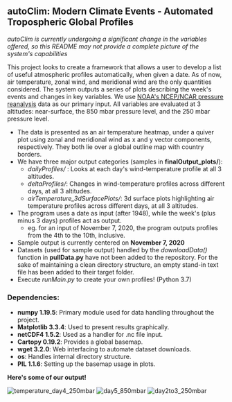 ## autoClim: Modern Climate Events - Automated Tropospheric Global Profiles

*autoClim  is currently undergoing a significant change in the variables offered, so this README may not provide a complete picture of the system's capabilities*  

This project looks to create a framework that allows a user to develop a list of useful atmospheric profiles automatically, when given a date. As of now, air temperature, zonal wind, and meridional wind are the only quantities considered. The system outputs a series of plots describing the week's events and changes in key variables. We use [NOAA's NCEP/NCAR pressure reanalysis](https://psl.noaa.gov/data/gridded/data.ncep.reanalysis.html) data as our primary input. All variables are evaluated at 3 altitudes: near-surface, the 850 mbar pressure level, and the 250 mbar pressure level. 

- The data is presented as an air temperature heatmap, under a quiver plot using zonal and meridional wind as x and y vector components, respectively. They both lie over a global outline map with country borders.
- We have three major output categories (samples in **finalOutput_plots/**): 
  - *dailyProfiles/* : Looks at each day's wind-temperature profile at all 3 altitudes. 
  - *deltaProfiles/*: Changes in wind-temperature profiles across different days, at all 3 altitudes.
  - *airTemperature_3dSurfacePlots/*: 3d surface plots highlighting air temperature profiles across different days, at all 3 altitudes.
- The program uses a date as input (after 1948), while the week's (plus minus 3 days) profiles act as output.
  - eg. for an input of November 7, 2020, the program outputs profiles from the 4th to the 10th, inclusive.
- Sample output is currently centered on **November 7, 2020**
- Datasets (used for sample output) handled by the *downloadData()* function in **pullData.py** have not been added to the repository. For the sake of maintaining a clean directory structure, an empty stand-in text file has been added to their target folder.
- Execute *runMain.py* to create your own profiles! (Python 3.7)

### Dependencies:
- **numpy 1.19.5**: Primary module used for data handling throughout the project.
- **Matplotlib 3.3.4**: Used to present results graphically.
- **netCDF4 1.5.2**: Used as a handler for .nc file input.
- **Cartopy 0.19.2**: Provides a global basemap.
- **wget 3.2.0**: Web interfacing to automate dataset downloads.
- **os**: Handles internal directory structure.
- **PIL 1.1.6**: Setting up the basemap usage in plots.



**Here's some of our output!**

![temperature_day4_250mbar](https://user-images.githubusercontent.com/47943744/120197959-3867ff80-c23f-11eb-8f78-15a9741785f6.png)
![day5_850mbar](https://user-images.githubusercontent.com/47943744/118973513-61f77000-b98f-11eb-9cfd-89eff3742d0e.png)
![day2to3_250mbar](https://user-images.githubusercontent.com/47943744/118972273-0082d180-b98e-11eb-90d9-c855b542ae36.png)
